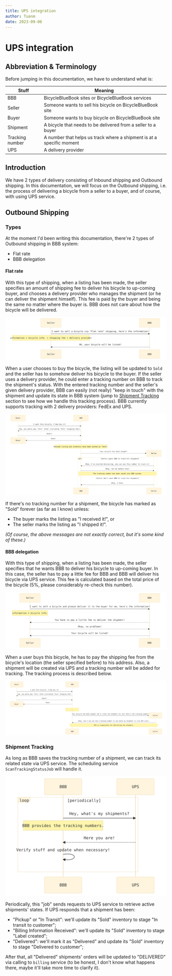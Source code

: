 ```yaml
---
title: UPS integration
author: Tuanm
date: 2023-09-06
---
```


# UPS integration

## Abbreviation & Terminology
Before jumping in this documentation, we have to understand what is:

|Stuff|Meaning|
|-|-|
|BBB|BicycleBlueBook sites or BicycleBlueBook services|
|Seller|Someone wants to sell his bicycle on BicycleBlueBook site|
|Buyer|Someone wants to buy bicycle on BicycleBlueBook site|
|Shipment|A bicycle that needs to be delivered from a seller to a buyer|
|Tracking number|A number that helps us track where a shipment is at a specific moment|
|UPS|A delivery provider|

## Introduction

We have 2 types of delivery consisting of Inbound shipping and Outbound shipping. In this documentation, we will focus on the Outbound shipping, i.e. the process of delivering a bicycle from a seller to a buyer, and of course, with using UPS service.

## Outbound Shipping
### Types
At the moment I'd been writing this documentation, there're 2 types of Outbound shipping in BBB system:

- Flat rate
- BBB delegation

#### Flat rate
With this type of shipping, when a listing has been made, the seller specifies an amount of shipping fee to deliver his bicycle to up-coming buyer, and chooses a delivery provider who manages the shipment (or he can deliver the shipment himself). This fee is paid by the buyer and being the same no matter where the buyer is. BBB does not care about how the bicycle will be delivered.

![](images/outbound-flat-rate-listing.svg)

When a user chooses to buy the bicycle, the listing will be updated to `Sold` and the seller has to somehow deliver his bicycle to the buyer. If the seller uses a delivery provider, he could enter a tracking number on BBB to track the shipment's status. With the entered tracking number and the seller's given delivery provider, BBB can easily (not really) "keep in touch" with the shipment and update its state in BBB system (jump to [Shipment Tracking](#shipment-tracking) section to see how we handle this tracking process). BBB currently supports tracking with 2 delivery providers: FedEx and UPS.

![](images/outbound-flat-rate-payment.svg)

If there's no tracking number for a shipment, the bicycle has marked as "Sold" forever (as far as I know) unless:

- The buyer marks the listing as "I received it!", or
- The seller marks the listing as "I shipped it!".

_(Of course, the above messages are not exactly correct, but it's some kind of these.)_


#### BBB delegation
With this type of shipping, when a listing has been made, the seller specifies that he wants BBB to deliver his bicycle to up-coming buyer. In this case, the seller has to pay a little fee for BBB and BBB will deliver his bicycle via UPS service. This fee is calculated based on the total price of the bicycle (5%, please considerably re-check this number).

![](images/outbound-bbb-delegation-listing.svg)

When a user buys this bicycle, he has to pay the shipping fee from the bicycle's location (the seller specified before) to his address. Also, a shipment will be created via UPS and a tracking number will be added for tracking. The tracking process is described below.

![](images/outbound-bbb-delegation-payment.svg)

### Shipment Tracking
As long as BBB saves the tracking number of a shipment, we can track its related state via UPS service. The scheduling service `ScanTrackingStatusJob` will handle it.

![](images/outbound-shipment-tracking.svg)

Periodically, this "job" sends requests to UPS service to retrieve active shipments' states. If UPS responds that a shipment has been:

- "Pickup" or "In Transit": we'll update its "Sold" inventory to stage "In transit to customer";
- "Billing Information Received": we'll update its "Sold" inventory to stage "Label created";
- "Delivered": we'll mark it as "Delivered" and update its "Sold" inventory to stage "Delivered to customer";

After that, all "Delivered" shipments' orders will be updated to "DELIVERED" via calling to `billing` service (to be honest, I don't know what happens there, maybe it'll take more time to clarify it).